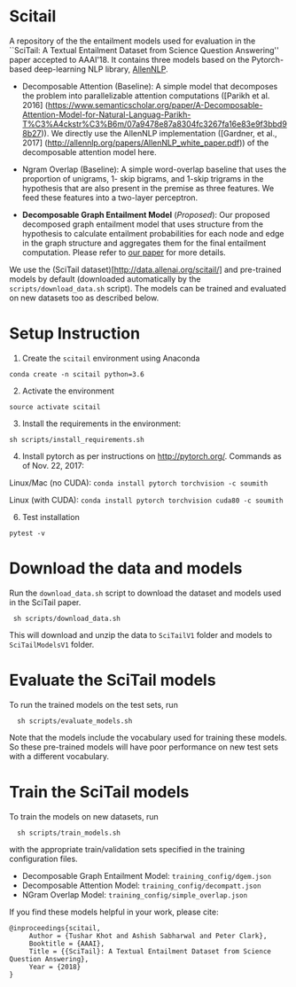 # Scitail
A repository of the the entailment models used for evaluation in the ``SciTail: A Textual
Entailment Dataset from Science Question Answering'' paper accepted to AAAI'18. It contains
three models based on the Pytorch-based deep-learning NLP library, [AllenNLP](http://allennlp.org/).

 * Decomposable Attention (Baseline): A simple model that decomposes the
 problem into parallelizable attention computations ([Parikh et al. 2016]
 (https://www.semanticscholar.org/paper/A-Decomposable-Attention-Model-for-Natural-Languag-Parikh-T%C3%A4ckstr%C3%B6m/07a9478e87a8304fc3267fa16e83e9f3bbd98b27)).
 We directly use the AllenNLP implementation ([Gardner, et al., 2017]
 (http://allennlp.org/papers/AllenNLP_white_paper.pdf)) of the decomposable attention model here.

 * Ngram Overlap (Baseline): A simple word-overlap baseline  that uses the proportion of unigrams,
 1- skip bigrams, and 1-skip trigrams in the hypothesis that are also present in the premise as
 three features. We feed these features into a two-layer perceptron.

 * __Decomposable Graph Entailment Model__ (*Proposed*): Our proposed decomposed graph entailment
 model that uses structure from the hypothesis to calculate entailment probabilities for each node
 and edge in the graph structure and aggregates them for the final entailment computation. Please
 refer to [our paper](http://ai2-website.s3.amazonaws.com/publications/scitail-aaai-2018_cameraready.pdf)
 for more details.

We use the (SciTail dataset)[http://data.allenai.org/scitail/] and pre-trained models by default
(downloaded automatically by the `scripts/download_data.sh` script). The models can be trained and
evaluated on new datasets too as described below.


# Setup Instruction

1. Create the `scitail` environment using Anaconda

  ```
  conda create -n scitail python=3.6
  ```

2. Activate the environment

  ```
  source activate scitail
  ```

3. Install the requirements in the environment: 

  ```
  sh scripts/install_requirements.sh
  ```

4. Install pytorch as per instructions on <http://pytorch.org/>. Commands as of Nov. 22, 2017:

  Linux/Mac (no CUDA): `conda install pytorch torchvision -c soumith`

  Linux   (with CUDA): `conda install pytorch torchvision cuda80 -c soumith`


6. Test installation

 ```
 pytest -v
 ```


# Download the data and models
Run the `download_data.sh` script to download the dataset and models used in the SciTail paper.
  ```
   sh scripts/download_data.sh
  ```

This will download and unzip the data to `SciTailV1` folder and models to `SciTailModelsV1` folder.


# Evaluate the SciTail models
To run the trained models on the test sets, run
  ```
    sh scripts/evaluate_models.sh
  ```

Note that the models include the vocabulary used for training these models. So these
pre-trained models will have poor performance on new test sets with a different vocabulary.

# Train the SciTail models
To train the models on new datasets, run
   ```
     sh scripts/train_models.sh
   ```
with the appropriate train/validation sets specified in the training configuration files.
  * Decomposable Graph Entailment Model: `training_config/dgem.json`
  * Decomposable Attention Model: `training_config/decompatt.json`
  * NGram Overlap Model: `training_config/simple_overlap.json`


If you find these models helpful in your work, please cite:
```
@inproceedings{scitail,
     Author = {Tushar Khot and Ashish Sabharwal and Peter Clark},
     Booktitle = {AAAI},
     Title = {{SciTail}: A Textual Entailment Dataset from Science Question Answering},
     Year = {2018}
}
```